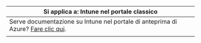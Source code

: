 |Si applica a: Intune nel portale classico |
|--|
|Serve documentazione su Intune nel portale di anteprima di Azure? [Fare clic qui](https://docs.microsoft.com/intune/what-is-intune).|
| |
